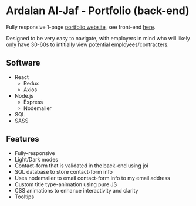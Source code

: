 # Ardalan Al-Jaf - Portfolio (back-end)

Fully responsive 1-page [portfolio website](https://www.ardalanjaf.com/), see front-end [here](https://github.com/ArdalanJaf/portfolio#readme).

Designed to be very easy to navigate, with employers in mind who will likely only have 30-60s to intitially view potential employees/contracters.

## Software

- React
  - Redux
  - Axios
- Node.js
  - Express
  - Nodemailer
- SQL
- SASS

## Features

- Fully-responsive 
- Light/Dark modes
- Contact-form that is validated in the back-end using joi
- SQL database to store contact-form info
- Uses nodemailer to email contact-form info to my email address
- Custom title type-animation using pure JS
- CSS animations to enhance interactivity and clarity
- Tooltips
